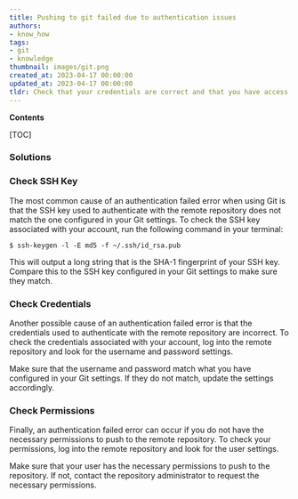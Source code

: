 ```yaml
---
title: Pushing to git failed due to authentication issues
authors:
- know_how
tags:
- git
- knowledge
thumbnail: images/git.png
created_at: 2023-04-17 00:00:00
updated_at: 2023-04-17 00:00:00
tldr: Check that your credentials are correct and that you have access to the repository.
---
```


**Contents**

[TOC]

### Solutions

### Check SSH Key

The most common cause of an authentication failed error when using Git is that the SSH key used to authenticate with the remote repository does not match the one configured in your Git settings. To check the SSH key associated with your account, run the following command in your terminal:

```git
$ ssh-keygen -l -E md5 -f ~/.ssh/id_rsa.pub
```

This will output a long string that is the SHA-1 fingerprint of your SSH key. Compare this to the SSH key configured in your Git settings to make sure they match.

### Check Credentials

Another possible cause of an authentication failed error is that the credentials used to authenticate with the remote repository are incorrect. To check the credentials associated with your account, log into the remote repository and look for the username and password settings.

Make sure that the username and password match what you have configured in your Git settings. If they do not match, update the settings accordingly.

### Check Permissions

Finally, an authentication failed error can occur if you do not have the necessary permissions to push to the remote repository. To check your permissions, log into the remote repository and look for the user settings.

Make sure that your user has the necessary permissions to push to the repository. If not, contact the repository administrator to request the necessary permissions.
